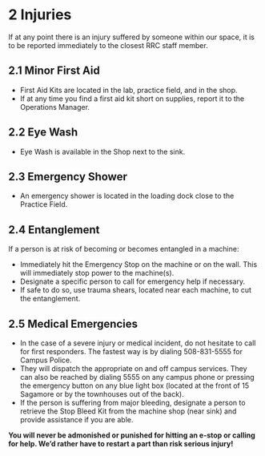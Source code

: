 # 2 Injuries

If at any point there is an injury suffered by someone within our space, it is to be reported immediately to the closest RRC staff member.  

## 2.1 Minor First Aid
* First Aid Kits are located in the lab, practice field, and in the shop.  
* If at any time you find a first aid kit short on supplies, report it to the Operations Manager.

## 2.2 Eye Wash
* Eye Wash is available in the Shop next to the sink.

## 2.3 Emergency Shower
* An emergency shower is located in the loading dock close to the Practice Field.

## 2.4 Entanglement
If a person is at risk of becoming or becomes entangled in a machine:
* Immediately hit the Emergency Stop on the machine or on the wall.  This will immediately stop power to the machine(s).
* Designate a specific person to call for emergency help if necessary.
* If safe to do so, use trauma shears, located near each machine, to cut the entanglement.

## 2.5 Medical Emergencies
* In the case of a severe injury or medical incident, do not hesitate to call for first responders.  The fastest way is by dialing 508-831-5555 for Campus Police.  
* They will dispatch the appropriate on and off campus services.  They can also be reached by dialing 5555 on any campus phone or pressing the emergency button on any blue light box (located at the front of 15 Sagamore or by the townhouses out of the back).
* If the person is suffering from major bleeding, designate a person to retrieve the Stop Bleed Kit from the machine shop (near sink) and provide assistance if you are able.  

__You will never be admonished or punished for hitting an e-stop or calling for help.  We’d rather have to restart a part than risk serious injury!__
